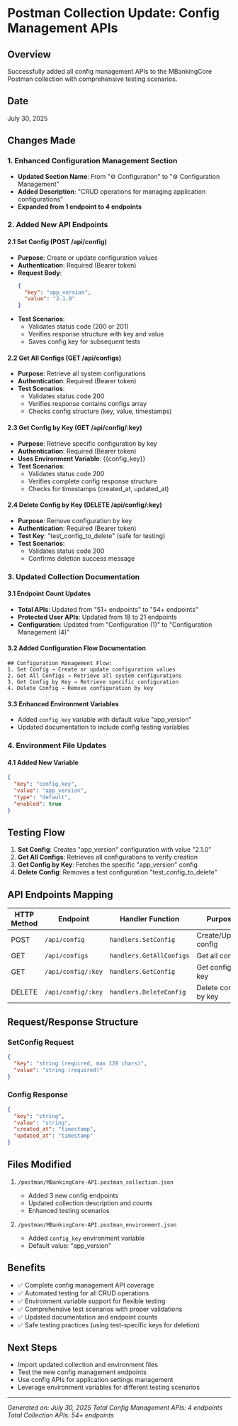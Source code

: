 # Postman Collection Update: Config Management APIs

## Overview
Successfully added all config management APIs to the MBankingCore Postman collection with comprehensive testing scenarios.

## Date
July 30, 2025

## Changes Made

### 1. Enhanced Configuration Management Section
- **Updated Section Name**: From "⚙️ Configuration" to "⚙️ Configuration Management"
- **Added Description**: "CRUD operations for managing application configurations"
- **Expanded from 1 endpoint to 4 endpoints**

### 2. Added New API Endpoints

#### 2.1 Set Config (POST /api/config)
- **Purpose**: Create or update configuration values
- **Authentication**: Required (Bearer token)
- **Request Body**:
  ```json
  {
    "key": "app_version",
    "value": "2.1.0"
  }
  ```
- **Test Scenarios**:
  - Validates status code (200 or 201)
  - Verifies response structure with key and value
  - Saves config key for subsequent tests

#### 2.2 Get All Configs (GET /api/configs)
- **Purpose**: Retrieve all system configurations
- **Authentication**: Required (Bearer token)
- **Test Scenarios**:
  - Validates status code 200
  - Verifies response contains configs array
  - Checks config structure (key, value, timestamps)

#### 2.3 Get Config by Key (GET /api/config/:key) 
- **Purpose**: Retrieve specific configuration by key
- **Authentication**: Required (Bearer token)
- **Uses Environment Variable**: {{config_key}}
- **Test Scenarios**:
  - Validates status code 200
  - Verifies complete config response structure
  - Checks for timestamps (created_at, updated_at)

#### 2.4 Delete Config by Key (DELETE /api/config/:key)
- **Purpose**: Remove configuration by key
- **Authentication**: Required (Bearer token)
- **Test Key**: "test_config_to_delete" (safe for testing)
- **Test Scenarios**:
  - Validates status code 200
  - Confirms deletion success message

### 3. Updated Collection Documentation

#### 3.1 Endpoint Count Updates
- **Total APIs**: Updated from "51+ endpoints" to "54+ endpoints"
- **Protected User APIs**: Updated from 18 to 21 endpoints
- **Configuration**: Updated from "Configuration (1)" to "Configuration Management (4)"

#### 3.2 Added Configuration Flow Documentation
```
## Configuration Management Flow:
1. Set Config → Create or update configuration values
2. Get All Configs → Retrieve all system configurations
3. Get Config by Key → Retrieve specific configuration
4. Delete Config → Remove configuration by key
```

#### 3.3 Enhanced Environment Variables
- Added `config_key` variable with default value "app_version"
- Updated documentation to include config testing variables

### 4. Environment File Updates

#### 4.1 Added New Variable
```json
{
  "key": "config_key",
  "value": "app_version",
  "type": "default",
  "enabled": true
}
```

## Testing Flow
1. **Set Config**: Creates "app_version" configuration with value "2.1.0"
2. **Get All Configs**: Retrieves all configurations to verify creation
3. **Get Config by Key**: Fetches the specific "app_version" config
4. **Delete Config**: Removes a test configuration "test_config_to_delete"

## API Endpoints Mapping

| HTTP Method | Endpoint | Handler Function | Purpose |
|-------------|----------|------------------|---------|
| POST | `/api/config` | `handlers.SetConfig` | Create/Update config |
| GET | `/api/configs` | `handlers.GetAllConfigs` | Get all configs |
| GET | `/api/config/:key` | `handlers.GetConfig` | Get config by key |
| DELETE | `/api/config/:key` | `handlers.DeleteConfig` | Delete config by key |

## Request/Response Structure

### SetConfig Request
```json
{
  "key": "string (required, max 128 chars)",
  "value": "string (required)"
}
```

### Config Response
```json
{
  "key": "string",
  "value": "string", 
  "created_at": "timestamp",
  "updated_at": "timestamp"
}
```

## Files Modified
1. `/postman/MBankingCore-API.postman_collection.json`
   - Added 3 new config endpoints
   - Updated collection description and counts
   - Enhanced testing scenarios

2. `/postman/MBankingCore-API.postman_environment.json`
   - Added `config_key` environment variable
   - Default value: "app_version"

## Benefits
- ✅ Complete config management API coverage
- ✅ Automated testing for all CRUD operations
- ✅ Environment variable support for flexible testing
- ✅ Comprehensive test scenarios with proper validations
- ✅ Updated documentation and endpoint counts
- ✅ Safe testing practices (using test-specific keys for deletion)

## Next Steps
- Import updated collection and environment files
- Test the new config management endpoints
- Use config APIs for application settings management
- Leverage environment variables for different testing scenarios

---
*Generated on: July 30, 2025*
*Total Config Management APIs: 4 endpoints*
*Total Collection APIs: 54+ endpoints*
